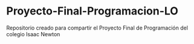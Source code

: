 # Proyecto-Final-Programacion-LO
Repositorio creado para compartir el Proyecto Final de Programación del colegio Isaac Newton
